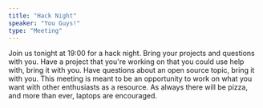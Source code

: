 ```yaml
---
title: "Hack Night"
speaker: "You Guys!"
type: "Meeting"
---
```


<!-- INSERT TEXT HERE -->

Join us tonight at 19:00 for a hack night. Bring your projects and questions with you. Have a project that you're working on that you could use help with, bring it with you. Have questions about an open source topic, bring it with you. This meeting is meant to be an opportunity to work on what you want with other enthusiasts as a resource. As always there will be pizza, and more than ever, laptops are encouraged.

<!-- generated by _helpers/newPost.rb -->
